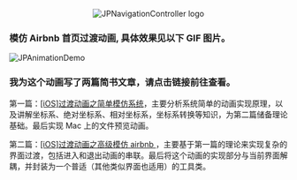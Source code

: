 <p align="center" >
<img src="Images/logo.png" title="JPNavigationController logo" float=left>
</p>

### 模仿 Airbnb 首页过渡动画, 具体效果见以下 GIF 图片。

<p align="left" >
<img src="Images/JPAnimationDemo.gif" title="JPAnimationDemo" float=left>
</p>

### 我为这个动画写了两篇简书文章，请点击链接前往查看。
第一篇：[[iOS]过渡动画之简单模仿系统](http://www.jianshu.com/p/bd11750d4712)，主要分析系统简单的动画实现原理，以及讲解坐标系、绝对坐标系、相对坐标系，坐标系转换等知识，为第二篇储备理论基础。最后实现 Mac 上的文件预览动画。

第二篇：[[iOS]过渡动画之高级模仿 airbnb ](http://www.jianshu.com/p/fd8a3f0c6f7f)，主要基于第一篇的理论来实现复杂的界面过渡，包括进入和退出动画的串联。最后将这个动画的实现部分与当前界面解耦，并封装为一个普适（其他类似界面也适用）的工具类。

